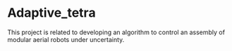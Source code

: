 # Adaptive_tetra

This project is related to developing an algorithm to control an assembly of modular aerial robots under uncertainty.
 
